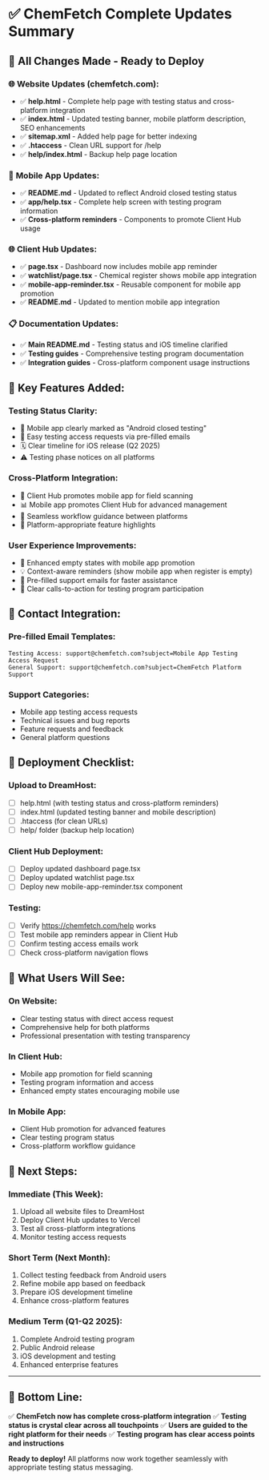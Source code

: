 # ✅ ChemFetch Complete Updates Summary

## 🔄 **All Changes Made - Ready to Deploy**

### 🌐 **Website Updates (chemfetch.com):**
- ✅ **help.html** - Complete help page with testing status and cross-platform integration
- ✅ **index.html** - Updated testing banner, mobile platform description, SEO enhancements
- ✅ **sitemap.xml** - Added help page for better indexing
- ✅ **.htaccess** - Clean URL support for /help
- ✅ **help/index.html** - Backup help page location

### 📱 **Mobile App Updates:**
- ✅ **README.md** - Updated to reflect Android closed testing status
- ✅ **app/help.tsx** - Complete help screen with testing program information
- ✅ **Cross-platform reminders** - Components to promote Client Hub usage

### 🌐 **Client Hub Updates:**
- ✅ **page.tsx** - Dashboard now includes mobile app reminder
- ✅ **watchlist/page.tsx** - Chemical register shows mobile app integration
- ✅ **mobile-app-reminder.tsx** - Reusable component for mobile app promotion
- ✅ **README.md** - Updated to mention mobile app integration

### 📋 **Documentation Updates:**
- ✅ **Main README.md** - Testing status and iOS timeline clarified
- ✅ **Testing guides** - Comprehensive testing program documentation
- ✅ **Integration guides** - Cross-platform component usage instructions

## 🎯 **Key Features Added:**

### **Testing Status Clarity:**
- 📱 Mobile app clearly marked as "Android closed testing"
- 📧 Easy testing access requests via pre-filled emails
- 🗓️ Clear timeline for iOS release (Q2 2025)
- ⚠️ Testing phase notices on all platforms

### **Cross-Platform Integration:**
- 🔄 Client Hub promotes mobile app for field scanning
- 📊 Mobile app promotes Client Hub for advanced management
- 🔗 Seamless workflow guidance between platforms
- 📱 Platform-appropriate feature highlights

### **User Experience Improvements:**
- 🎨 Enhanced empty states with mobile app promotion
- 💡 Context-aware reminders (show mobile app when register is empty)
- 📧 Pre-filled support emails for faster assistance
- 🎯 Clear calls-to-action for testing program participation

## 📧 **Contact Integration:**

### **Pre-filled Email Templates:**
```
Testing Access: support@chemfetch.com?subject=Mobile App Testing Access Request
General Support: support@chemfetch.com?subject=ChemFetch Platform Support
```

### **Support Categories:**
- Mobile app testing access requests
- Technical issues and bug reports
- Feature requests and feedback
- General platform questions

## 🚀 **Deployment Checklist:**

### **Upload to DreamHost:**
- [ ] help.html (with testing status and cross-platform reminders)
- [ ] index.html (updated testing banner and mobile description)
- [ ] .htaccess (for clean URLs)
- [ ] help/ folder (backup help location)

### **Client Hub Deployment:**
- [ ] Deploy updated dashboard page.tsx
- [ ] Deploy updated watchlist page.tsx
- [ ] Deploy new mobile-app-reminder.tsx component

### **Testing:**
- [ ] Verify https://chemfetch.com/help works
- [ ] Test mobile app reminders appear in Client Hub
- [ ] Confirm testing access emails work
- [ ] Check cross-platform navigation flows

## 🎪 **What Users Will See:**

### **On Website:**
- Clear testing status with direct access request
- Comprehensive help for both platforms
- Professional presentation with testing transparency

### **In Client Hub:**
- Mobile app promotion for field scanning
- Testing program information and access
- Enhanced empty states encouraging mobile use

### **In Mobile App:**
- Client Hub promotion for advanced features
- Clear testing program status
- Cross-platform workflow guidance

## 🔮 **Next Steps:**

### **Immediate (This Week):**
1. Upload all website files to DreamHost
2. Deploy Client Hub updates to Vercel
3. Test all cross-platform integrations
4. Monitor testing access requests

### **Short Term (Next Month):**
1. Collect testing feedback from Android users
2. Refine mobile app based on feedback
3. Prepare iOS development timeline
4. Enhance cross-platform features

### **Medium Term (Q1-Q2 2025):**
1. Complete Android testing program
2. Public Android release
3. iOS development and testing
4. Enhanced enterprise features

---

## 🎯 **Bottom Line:**

✅ **ChemFetch now has complete cross-platform integration**
✅ **Testing status is crystal clear across all touchpoints** 
✅ **Users are guided to the right platform for their needs**
✅ **Testing program has clear access points and instructions**

**Ready to deploy!** All platforms now work together seamlessly with appropriate testing status messaging.